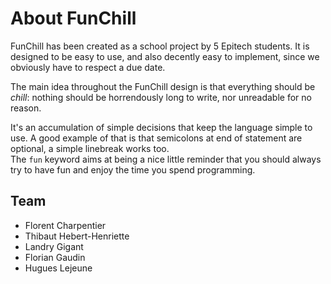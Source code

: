 # About FunChill

FunChill has been created as a school project by 5 Epitech students. It is designed to be easy to use, and also decently easy to implement, since we obviously have to respect a due date.

The main idea throughout the FunChill design is that everything should be *chill*: nothing should be horrendously long to write, nor unreadable for no reason.

It's an accumulation of simple decisions that keep the language simple to use. A good example of that is that semicolons at end of statement are optional, a simple linebreak works too.  
The `fun` keyword aims at being a nice little reminder that you should always try to have fun and enjoy the time you spend programming.

## Team

- Florent Charpentier
- Thibaut Hebert-Henriette
- Landry Gigant
- Florian Gaudin
- Hugues Lejeune
